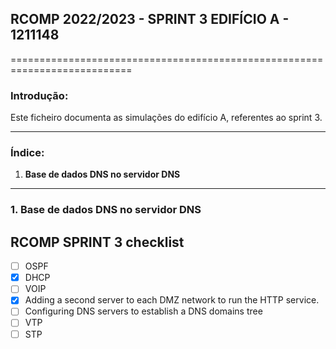 ## RCOMP 2022/2023 - SPRINT 3 EDIFÍCIO A - 1211148 ##

===========================================================================

### Introdução: ###
Este ficheiro documenta as simulações do edifício A, referentes ao sprint 3.

------------------------------------------------------------------------------------------------------------------------------------------------------------

### Índice: ###
1. **Base de dados DNS no servidor DNS**

------------------------------------------------------------------------------------------------------------------------------------------------------------

### 1. Base de dados DNS no servidor DNS ###




## RCOMP SPRINT 3 checklist ##
* [ ] OSPF
* [x] DHCP
* [ ] VOIP
* [x] Adding a second server to each DMZ network to run the HTTP service.
* [ ] Configuring DNS servers to establish a DNS domains tree
* [ ] VTP
* [ ] STP

